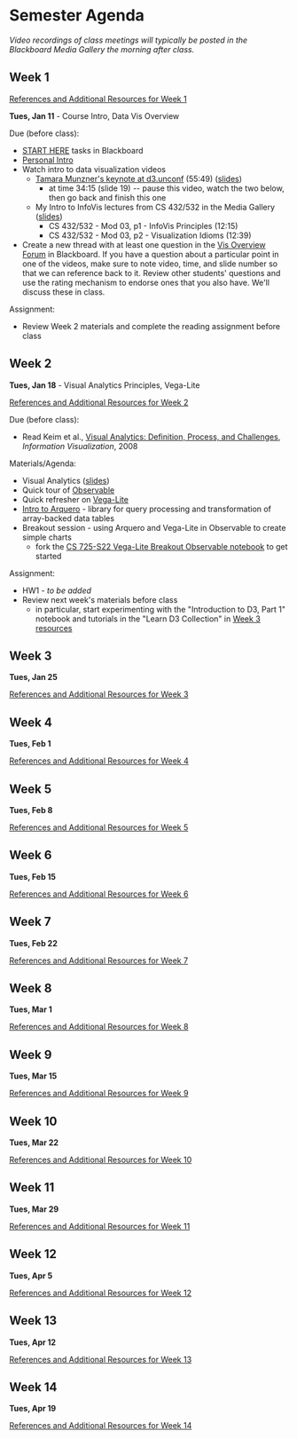 # Semester Agenda

*Video recordings of class meetings will typically be posted in the Blackboard Media Gallery the morning after class.*

## Week 1

[References and Additional Resources for Week 1](resources.md#week-1)

**Tues, Jan 11** - Course Intro, Data Vis Overview

Due (before class):
* [START HERE](https://www.blackboard.odu.edu/webapps/blackboard/content/listContentEditable.jsp?content_id=_10496528_1&course_id=_394424_1&mode=reset) tasks in Blackboard
* [Personal Intro](https://www.blackboard.odu.edu/webapps/discussionboard/do/forum?action=list_threads&course_id=_394424_1&nav=discussion_board_entry&conf_id=_457380_1&forum_id=_495686_1)
* Watch intro to data visualization videos
  * [Tamara Munzner's keynote at d3.unconf](https://www.youtube.com/watch?v=jVC6SQS23ak) (55:49) ([slides](https://www.cs.ubc.ca/~tmm/talks/minicourse14/vad15d3unconf.pdf))
     * at time 34:15 (slide 19) -- pause this video, watch the two below, then go back and finish this one
  * My Intro to InfoVis lectures from CS 432/532 in the Media Gallery ([slides](https://docs.google.com/presentation/d/1dnKwKgOAWQ37QzHXxbbIZ-J4R8KYFO4Ss12VFkit-wA/edit?usp=sharing))
    * CS 432/532 - Mod 03, p1 - InfoVis Principles (12:15)
    * CS 432/532 - Mod 03, p2 - Visualization Idioms (12:39)
* Create a new thread with at least one question in the [Vis Overview Forum](https://www.blackboard.odu.edu/webapps/discussionboard/do/forum?action=list_threads&course_id=_394424_1&nav=discussion_board_entry&conf_id=_457380_1&forum_id=_517326_1) in Blackboard. If you have a question about a particular point in one of the videos, make sure to note video, time, and slide number so that we can reference back to it. Review other students' questions and use the rating mechanism to endorse ones that you also have. We'll discuss these in class.

Assignment:
* Review Week 2 materials and complete the reading assignment before class

## Week 2
**Tues, Jan 18** - Visual Analytics Principles, Vega-Lite 

[References and Additional Resources for Week 2](resources.md#week-2)

Due (before class):
* Read Keim et al., [Visual Analytics: Definition, Process, and Challenges](https://d-nb.info/1098134664/34), *Information Visualization*, 2008

Materials/Agenda:
* Visual Analytics ([slides](https://docs.google.com/presentation/d/1-P6DoGLG0CkWuQUfgqJ3MZSJoxZPF_HuX3WkK7fBQEQ/edit#slide=id.g92989c8d88_0_0))
* Quick tour of [Observable](https://observablehq.com/@observablehq/a-taste-of-observable)
* Quick refresher on [Vega-Lite](https://observablehq.com/collection/@observablehq/observable-for-vega-lite)
* [Intro to Arquero](https://observablehq.com/@uwdata/introducing-arquero) - library for query processing and transformation of array-backed data tables
* Breakout session - using Arquero and Vega-Lite in Observable to create simple charts
   * fork the [CS 725-S22 Vega-Lite Breakout Observable notebook](https://observablehq.com/@weiglemc/cs-725-s22-vega-lite-breakout-notebook) to get started

Assignment: 
* HW1 - *to be added*
* Review next week's materials before class
   * in particular, start experimenting with the "Introduction to D3, Part 1" notebook and tutorials in the "Learn D3 Collection" in [Week 3 resources](resources.md#week-3)

## Week 3
**Tues, Jan 25**

[References and Additional Resources for Week 3](resources.md#week-3)


## Week 4
**Tues, Feb 1**

[References and Additional Resources for Week 4](resources.md#week-4)


## Week 5
**Tues, Feb 8**

[References and Additional Resources for Week 5](resources.md#week-5)

## Week 6
**Tues, Feb 15**

[References and Additional Resources for Week 6](resources.md#week-6)


## Week 7
**Tues, Feb 22**

[References and Additional Resources for Week 7](resources.md#week-7)


## Week 8
**Tues, Mar 1**

[References and Additional Resources for Week 8](resources.md#week-8)

## Week 9
**Tues, Mar 15**

[References and Additional Resources for Week 9](resources.md#week-9)

## Week 10
**Tues, Mar 22**

[References and Additional Resources for Week 10](resources.md#week-10)

## Week 11
**Tues, Mar 29**

[References and Additional Resources for Week 11](resources.md#week-11)

## Week 12
**Tues, Apr 5**

[References and Additional Resources for Week 12](resources.md#week-12)

## Week 13
**Tues, Apr 12**

[References and Additional Resources for Week 13](resources.md#week-13)

## Week 14
**Tues, Apr 19**

[References and Additional Resources for Week 14](resources.md#week-14)
